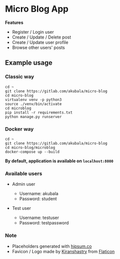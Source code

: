 # Micro Blog App

**Features**

* Register / Login user
* Create / Update / Delete post
* Create / Update user profile
* Browse other users' posts

## Example usage

### Classic way

```
cd ~
git clone https://gitlab.com/akubala/micro-blog
cd micro-blog
virtualenv venv -p python3
source ./venv/bin/activate
cd microblog
pip install -r requirements.txt
python manage.py runserver
```

### Docker way

```
cd ~
git clone https://gitlab.com/akubala/micro-blog
cd micro-blog/microblog
docker-compose up --build
```

**By default, application is available on  `localhost:8000`**

### Available users

* Admin user
  - Username: akubala
  - Password: student

* Test user
  - Username: testuser
  - Password: testpassword

### Note

* Placeholders generated with [hipsum.co](https://hipsum.co/)
* Favicon / Logo made by [Kiranshastry](https://www.flaticon.com/authors/kiranshastry) from
 [Flaticon](https://www.flaticon.com/)
